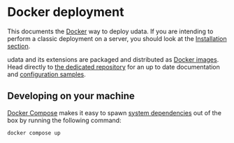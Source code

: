 # Docker deployment

This documents the [Docker][] way to deploy udata.
If you are intending to perform a classic deployment on a server, you should look at the [Installation section](installation.md).

udata and its extensions are packaged and distributed as [Docker images][].
Head directly to [the dedicated repository][docker-repository] for an up to date documentation and [configuration samples][].

## Developing on your machine

[Docker Compose][] makes it easy to spawn [system dependencies](system-dependencies.md) out of the box by running the following command:

```shell
docker compose up
```

[Docker]: https://www.docker.com/
[Docker images]: https://hub.docker.com/r/udata/udata/
[docker-repository]: https://github.com/opendatateam/docker-udata
[docker compose]: https://docs.docker.com/compose/
[configuration samples]: https://github.com/opendatateam/docker-udata/tree/master/samples
